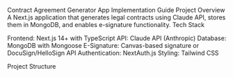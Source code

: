 Contract Agreement Generator App Implementation Guide
Project Overview
A Next.js application that generates legal contracts using Claude API, stores them in MongoDB, and enables e-signature functionality.
Tech Stack

Frontend: Next.js 14+ with TypeScript
API: Claude API (Anthropic)
Database: MongoDB with Mongoose
E-Signature: Canvas-based signature or DocuSign/HelloSign API
Authentication: NextAuth.js
Styling: Tailwind CSS

Project Structure
